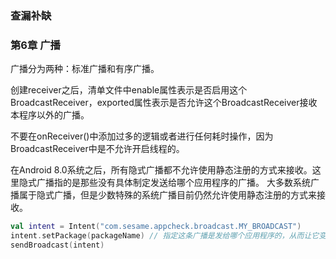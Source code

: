 ### 查漏补缺

### 第6章 广播
广播分为两种：标准广播和有序广播。

创建receiver之后，清单文件中enable属性表示是否启用这个BroadcastReceiver，exported属性表示是否允许这个BroadcastReceiver接收本程序以外的广播。

不要在onReceiver()中添加过多的逻辑或者进行任何耗时操作，因为BroadcastReceiver中是不允许开启线程的。

在Android 8.0系统之后，所有隐式广播都不允许使用静态注册的方式来接收。这里隐式广播指的是那些没有具体制定发送给哪个应用程序的广播。
大多数系统广播属于隐式广播，但是少数特殊的系统广播目前仍然允许使用静态注册的方式来接收。
```kotlin
val intent = Intent("com.sesame.appcheck.broadcast.MY_BROADCAST")
intent.setPackage(packageName) // 指定这条广播是发给哪个应用程序的，从而让它变成一条显式广播。
sendBroadcast(intent)
```
